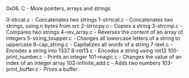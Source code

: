 0x06. C - More pointers, arrays and strings

0-strcat.c - Concatenates two strings
1-strncat.c - Concatenates two strings, using n bytes from src
2-strncpy.c - Copies a string
3-strcmp.c - Compares two strings
4-rev_array.c - Reverses the content of an array of integers
5-string_toupper.c - Changes all lowercase letters of a string to uppercase
6-cap_string.c - Capitalizes all words of a string
7-leet.c - Encodes a string into 1337
8-rot13.c - Encodes a string using rot13
100-print_number.c - Prints an integer
101-magic.c - Changes the value of an index of an integer array
102-infinite_add.c - Adds two numbers
103-print_buffer.c - Prints a buffer
